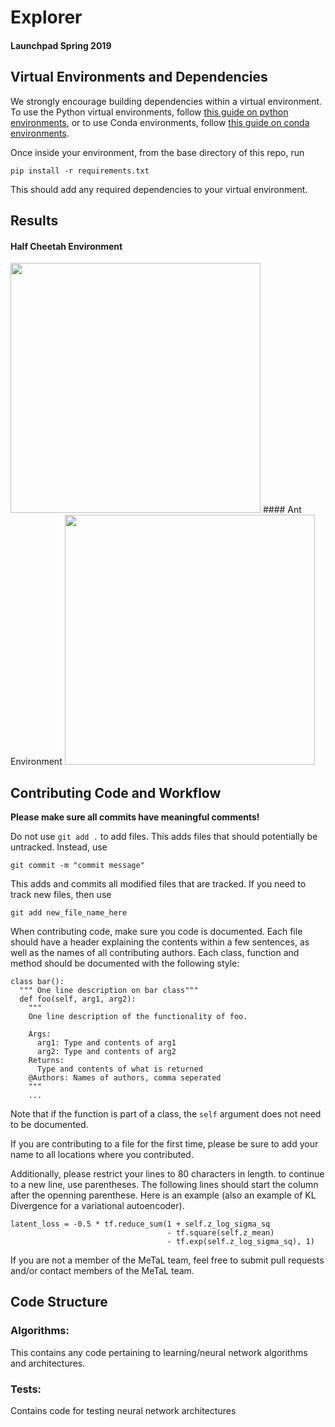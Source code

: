 # Explorer
#### Launchpad Spring 2019
## Virtual Environments and Dependencies
We strongly encourage building dependencies within a virtual environment. To use the Python virtual environments, follow [this guide on python environments](https://uoa-eresearch.github.io/eresearch-cookbook/recipe/2014/11/26/python-virtual-env/), or to use Conda environments, follow [this guide on conda environments](https://conda.io/docs/user-guide/tasks/manage-environments.html).

Once inside your environment, from the base directory of this repo, run

```
pip install -r requirements.txt
```
This should add any required dependencies to your virtual environment.

## Results
#### Half Cheetah Environment
<img src="images/cheetah.gif" width = "400">
#### Ant Environment
<img src="images/ant.gif" width = "400">

## Contributing Code and Workflow
**Please make sure all commits have meaningful comments!**

Do not use `git add .` to add files. This adds files that should potentially be untracked. Instead, use
```
git commit -m "commit message"
```
This adds and commits all modified files that are tracked. If you need to track new files, then use
```
git add new_file_name_here
```

When contributing code, make sure you code is documented. Each file should have a header explaining the contents within a few sentences, as well as the names of all contributing authors. Each class, function and method should be documented with the following style:

```
class bar():
  """ One line description on bar class"""
  def foo(self, arg1, arg2):
    """
    One line description of the functionality of foo.
    
    Args:
      arg1: Type and contents of arg1
      arg2: Type and contents of arg2
    Returns:
      Type and contents of what is returned
    @Authors: Names of authors, comma seperated
    """
    ...
```
Note that if the function is part of a class, the `self` argument does not need to be documented.

If you are contributing to a file for the first time, please be sure to add your name to all locations where you contributed.

Additionally, please restrict your lines to 80 characters in length. to continue to a new line, use parentheses. The following lines should start the column after the openning parenthese. Here is an example (also an example of KL Divergence for a variational autoencoder).

```
latent_loss = -0.5 * tf.reduce_sum(1 + self.z_log_sigma_sq 
                                   - tf.square(self.z_mean) 
                                   - tf.exp(self.z_log_sigma_sq), 1)
```


If you are not a member of the MeTaL team, feel free to submit pull requests and/or contact members of the MeTaL team.

## Code Structure
### Algorithms:
This contains any code pertaining to learning/neural network algorithms and architectures.
### Tests:
Contains code for testing neural network architectures
